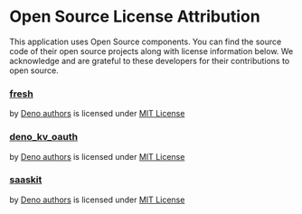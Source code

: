 # Open Source License Attribution

This application uses Open Source components. You can find the source code of
their open source projects along with license information below. We acknowledge
and are grateful to these developers for their contributions to open source.

### [fresh](https://github.com/denoland/fresh)

by [Deno authors](https://github.com/denoland) is licensed under
[MIT License](https://github.com/denoland/fresh/blob/master/LICENSE)

### [deno_kv_oauth](https://github.com/denoland/deno_kv_oauth)

by [Deno authors](https://github.com/denoland) is licensed under
[MIT License](https://github.com/denoland/deno_kv_oauth/blob/master/LICENSE)

### [saaskit](https://github.com/denoland/saaskit)

by [Deno authors](https://github.com/denoland) is licensed under
[MIT License](https://github.com/denoland/saaskit/blob/master/LICENSE)
